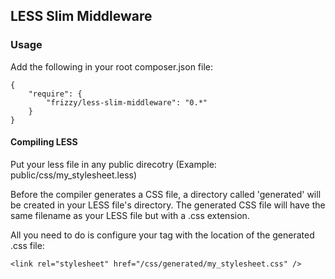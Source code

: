 ## LESS Slim Middleware

### Usage

Add the following in your root composer.json file:

    {
        "require": {
            "frizzy/less-slim-middleware": "0.*"
        }
    }


#### Compiling LESS

Put your less file in any public direcotry (Example: public/css/my_stylesheet.less)

Before the compiler generates a CSS file, a directory called 'generated' will be created in your LESS file's directory.
The generated CSS file will have the same filename as your LESS file but with a .css extension.

All you need to do is configure your <link> tag with the location of the generated .css file:

`<link rel="stylesheet" href="/css/generated/my_stylesheet.css" />`